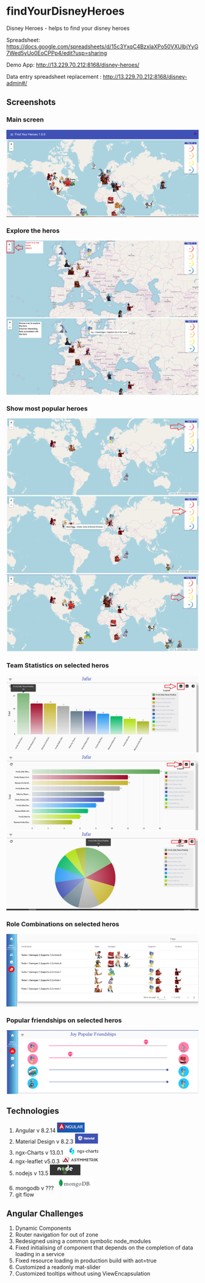 # findYourDisneyHeroes
Disney Heroes - helps to find your disney heroes 

Spreadsheet: https://docs.google.com/spreadsheets/d/15c3YxqC4BzxlaXPo50VXUlbjYyG7Wed5yUo0EoCPPp4/edit?usp=sharing

Demo App: http://13.229.70.212:8168/disney-heroes/

Data entry spreadsheet replacement : http://13.229.70.212:8168/disney-admin#/

## Screenshots
### Main screen
![Welcome screen](images/main.png)

### Explore the heros
![Zoom](images/main.zoomin.png)
![Tooltips](images/main-tooltips.png)

### Show most popular heroes 
![Top5](images/main-top5.png)
![Top10](images/main-top10.png)
![Top20](images/main-top20.png)

### Team Statistics on selected heros
![Bar chart](images/jafar-bar.png)
![Horizontal chart](images/jafar-horizontal.png)
![Pie chart](images/jafar-pie.png)

### Role Combinations on selected heros
![Roles](images/roles-joy.png)

### Popular friendships on selected heros
![Friendships](images/friendship-joy.png)

## Technologies
1. Angular v 8.2.14 ![angular](images/angular.png)
2. Material Design v 8.2.3 ![angular-material](images/material.png)
3. ngx-Charts v 13.0.1 ![ngx-charts](images/ngx-chart.png)
4. ngx-leaflet v5.0.3 ![ngx-leaflet](images/ngx-leaflet.png)
5. nodejs v 13.5 ![nodejs](images/nodejs.png)
6. mongodb v ??? ![mongodb](images/mongodb.png)
7. git flow

## Angular Challenges
1. Dynamic Components
2. Router navigation for out of zone
3. Redesigned using a common symbolic node_modules
4. Fixed initialising of component that depends on the completion of data loading in a service
5. Fixed resource loading in production build with aot=true 
6. Customized a readonly mat-slider
7. Customized tooltips without using ViewEncapsulation

